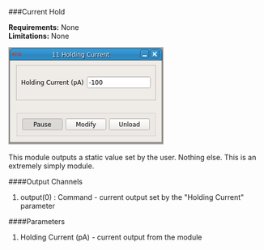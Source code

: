 ###Current Hold

**Requirements:** None  
**Limitations:** None  

![Current Hold GUI](current-hold.png)

<!--start-->
This module outputs a static value set by the user. Nothing else. This is an extremely simply module.  
<!--end-->

####Output Channels
1. output(0) : Command - current output set by the "Holding Current" parameter

####Parameters
1. Holding Current (pA) - current output from the module
